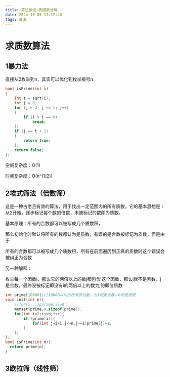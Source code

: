 ```yaml
---
title: 算法数论-质因数分解
date: 2024-10-05 17:17:40
tags: 算法
---
```


# 求质数算法

## 1暴力法

直接从2枚举到n，其实可以优化到枚举根号n

<!-- more -->

```c++
bool isPrime(int i)
{
    int t = sqrt(i);
    int j = 0;
    for (j = 2; j <= t; j++)
    {
        if (i % j == 0)
            break;
    };
    if (j == t + 1)
    {
        return true;
    };
    return false;
};
```

空间复杂度：O(1)

时间复杂度：O(n^(1/2))

## 2埃式筛法（倍数筛）

这是一种古老且有效的算法，用于找出一定范围内的所有质数。它的基本思想是：从2开始，逐步标记每个数的倍数，未被标记的数即为质数。

基本原理：所有的合数都可以被写成几个质数积，

​    那么初始化时默认将所有的数都认为是质数，有误的是合数被标记为质数，但是由于

​    所有的合数都可以被写成几个质数积，所有在前面遍历到正真的质数时这个错误会被纠正为合数

另一种解释：

​	枚举每一个因数i，那么它的两倍以上的数j都包含i这个因数，那么j就不是素数，j是合数，最终没被标记即没有i的两倍以上的数为j的即位质数

```c++
int prime[10000];//10000以内的所有质合数，为1则是合数，0则是质数
void init(int n){
    //for(i...)prrime[i]=0;
    memset(prime,0,sizeof(prime));
    for(int i=2;i<=n;i++){
        if(!prime[i]){
            for(int j=i+i;j<=n;j+=i)prime[j]=1;
        }
    };
};      
bool isPrime(int n){
  return prime[n];  
}
```

## 3欧拉筛（线性筛）



